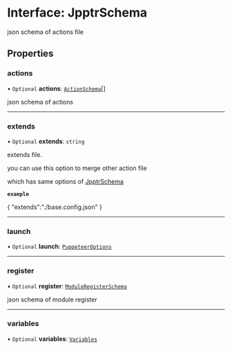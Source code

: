# Interface: JpptrSchema

json schema of actions file

## Properties

### actions

• `Optional` **actions**: [`ActionSchema`](../api.md#actionschema)[]

json schema of actions

___

### extends

• `Optional` **extends**: `string`

extends file.

you can use this option to merge other action file

which has same options of [JpptrSchema](JpptrSchema.md)

**`example`**

{
     "extends":"./base.config.json"
}

___

### launch

• `Optional` **launch**: [`PuppeteerOptions`](../api.md#puppeteeroptions)

___

### register

• `Optional` **register**: [`ModuleRegisterSchema`](ModuleRegisterSchema.md)

json schema of module register

___

### variables

• `Optional` **variables**: [`Variables`](../api.md#variables)
